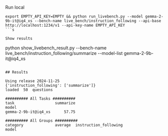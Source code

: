 Run local

```
export EMPTY_API_KEY=EMPTY && python run_livebench.py --model gemma-2-9b-it@iq4_xs --bench-name live_bench/instruction_following --api-base http://localhost:1234/v1 --api-key-name EMPTY_API_KEY
```s

Show results

```
python show_livebench_result.py --bench-name live_bench/instruction_following/summarize --model-list gemma-2-9b-it@iq4_xs                                             
```

## Results

Using release 2024-11-25
{'instruction_following': ['summarize']}
loaded  50  questions

########## All Tasks ##########
task                  summarize
model                          
gemma-2-9b-it@iq4_xs      57.75

########## All Groups ##########
category              average  instruction_following
model  